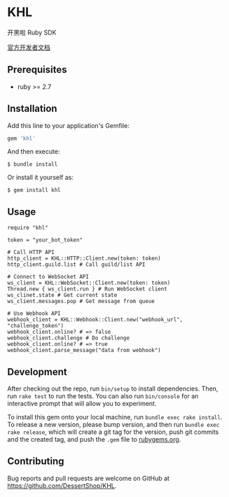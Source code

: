# KHL

开黑啦 Ruby SDK

[官方开发者文档](https://developer.kaiheila.cn/doc)

## Prerequisites

* ruby >= 2.7

## Installation

Add this line to your application's Gemfile:

```ruby
gem 'khl'
```

And then execute:

    $ bundle install

Or install it yourself as:

    $ gem install khl

## Usage

```
require "khl"

token = "your_bot_token"

# Call HTTP API
http_client = KHL::HTTP::Client.new(token: token)
http_client.guild.list # Call guild/list API

# Connect to WebSocket API
ws_client = KHL::WebSocket::Client.new(token: token)
Thread.new { ws_client.run } # Run WebSocket client
ws_clinet.state # Get current state
ws_client.messages.pop # Get message from queue

# Use Webhook API
webhook_client = KHL::Webhook::Client.new("webhook_url",  "challenge_token")
webhook_client.online? # => false
webhook_client.challenge # Do challenge
webhook_client.online? # => true
webhook_client.parse_message("data from webhook")
```

## Development

After checking out the repo, run `bin/setup` to install dependencies. Then, run `rake test` to run the tests. You can also run `bin/console` for an interactive prompt that will allow you to experiment.

To install this gem onto your local machine, run `bundle exec rake install`. To release a new version, please bump version, and then run `bundle exec rake release`, which will create a git tag for the version, push git commits and the created tag, and push the `.gem` file to [rubygems.org](https://rubygems.org).

## Contributing

Bug reports and pull requests are welcome on GitHub at https://github.com/DessertShop/KHL.

